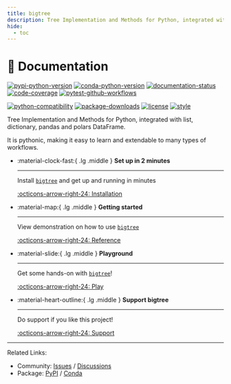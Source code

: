 ```yaml
---
title: bigtree
description: Tree Implementation and Methods for Python, integrated with list, dictionary, pandas and polars DataFrame.
hide:
  - toc
---
```


# 🌳 Documentation

[![pypi-python-version](https://badge.fury.io/py/bigtree.svg "pypi-python-version")](https://badge.fury.io/py/bigtree/)
[![conda-python-version](https://anaconda.org/conda-forge/bigtree/badges/version.svg "conda-python-version")](https://anaconda.org/conda-forge/bigtree)
[![documentation-status](https://readthedocs.org/projects/bigtree/badge/?version=latest "documentation-status")](https://bigtree.readthedocs.io/en/latest/?badge=latest)
[![code-coverage](https://codecov.io/github/kayjan/bigtree/branch/master/graph/badge.svg?token=O5gyTsGIiw "code-coverage")](https://codecov.io/gh/kayjan/bigtree)
[![pytest-github-workflows](https://github.com/kayjan/bigtree/actions/workflows/pytest.yml/badge.svg "pytest-github-workflows")](https://github.com/kayjan/bigtree/actions/workflows/pytest.yml)

[![python-compatibility](https://img.shields.io/pypi/pyversions/bigtree.svg "python-compatibility")](https://pypi.python.org/pypi/bigtree)
[![package-downloads](https://static.pepy.tech/badge/bigtree "package-downloads")](https://pepy.tech/project/bigtree)
[![license](https://img.shields.io/static/v1?label=license&message=MIT&color=blue "license")](#)
[![style](https://img.shields.io/static/v1?label=style&message=black&color=black "style")](#)

Tree Implementation and Methods for Python, integrated with list, dictionary, pandas and polars DataFrame.

It is pythonic, making it easy to learn and extendable to many types of workflows.

<div class="grid cards" markdown>

- :material-clock-fast:{ .lg .middle } __Set up in 2 minutes__

    ---
    Install [`bigtree`](#) and get up and running in minutes

    [:octicons-arrow-right-24: Installation](home/install.md)

- :material-map:{ .lg .middle } __Getting started__

    ---
    View demonstration on how to use [`bigtree`](#)

    [:octicons-arrow-right-24: Reference](gettingstarted/demo/tree.md)

- :material-slide:{ .lg .middle } __Playground__

    ---
    Get some hands-on with [`bigtree`](#)!

    [:octicons-arrow-right-24: Play](playground/index.md)

- :material-heart-outline:{ .lg .middle } __Support bigtree__

    ---
    Do support if you like this project!

    [:octicons-arrow-right-24: Support](https://www.buymeacoffee.com/kayjan)

</div>

-----

Related Links:

- Community: [Issues](https://github.com/kayjan/bigtree/issues) / [Discussions](https://github.com/kayjan/bigtree/discussions)
- Package: [PyPI](https://pypi.org/project/bigtree/) / [Conda](https://anaconda.org/conda-forge/bigtree)
